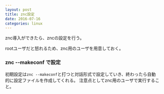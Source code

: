 ```yaml
---
layout: post
title: znc設定
date: 2016-07-16
categories: linux
---
```



znc導入ができたら、zncの設定を行う。

rootユーザだと怒れるため、znc用のユーザを用意しておく。

### znc --makeconf で設定

初期設定は`znc --makeconf`と打つと対話形式で設定していき、終わったら自動的に設定ファイルを作成してくれる。
注意点としてznc用のユーザで実行すること。
